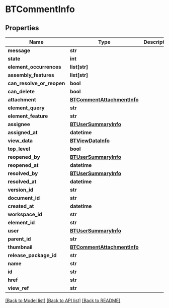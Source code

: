 # BTCommentInfo

## Properties
Name | Type | Description | Notes
------------ | ------------- | ------------- | -------------
**message** | **str** |  | [optional] 
**state** | **int** |  | [optional] 
**element_occurrences** | **list[str]** |  | [optional] 
**assembly_features** | **list[str]** |  | [optional] 
**can_resolve_or_reopen** | **bool** |  | [optional] 
**can_delete** | **bool** |  | [optional] 
**attachment** | [**BTCommentAttachmentInfo**](BTCommentAttachmentInfo.md) |  | [optional] 
**element_query** | **str** |  | [optional] 
**element_feature** | **str** |  | [optional] 
**assignee** | [**BTUserSummaryInfo**](BTUserSummaryInfo.md) |  | [optional] 
**assigned_at** | **datetime** |  | [optional] 
**view_data** | [**BTViewDataInfo**](BTViewDataInfo.md) |  | [optional] 
**top_level** | **bool** |  | [optional] 
**reopened_by** | [**BTUserSummaryInfo**](BTUserSummaryInfo.md) |  | [optional] 
**reopened_at** | **datetime** |  | [optional] 
**resolved_by** | [**BTUserSummaryInfo**](BTUserSummaryInfo.md) |  | [optional] 
**resolved_at** | **datetime** |  | [optional] 
**version_id** | **str** |  | [optional] 
**document_id** | **str** |  | [optional] 
**created_at** | **datetime** |  | [optional] 
**workspace_id** | **str** |  | [optional] 
**element_id** | **str** |  | [optional] 
**user** | [**BTUserSummaryInfo**](BTUserSummaryInfo.md) |  | [optional] 
**parent_id** | **str** |  | [optional] 
**thumbnail** | [**BTCommentAttachmentInfo**](BTCommentAttachmentInfo.md) |  | [optional] 
**release_package_id** | **str** |  | [optional] 
**name** | **str** |  | [optional] 
**id** | **str** |  | [optional] 
**href** | **str** |  | [optional] 
**view_ref** | **str** |  | [optional] 

[[Back to Model list]](../README.md#documentation-for-models) [[Back to API list]](../README.md#documentation-for-api-endpoints) [[Back to README]](../README.md)



